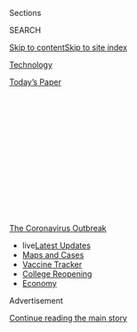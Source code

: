 <div id="app">

<div>

<div>

<div>

<div class="NYTAppHideMasthead css-1q2w90k e1suatyy0">

<div class="section css-ui9rw0 e1suatyy2">

<div class="css-eph4ug er09x8g0">

<div class="css-6n7j50">

</div>

<span class="css-1dv1kvn">Sections</span>

<div class="css-10488qs">

<span class="css-1dv1kvn">SEARCH</span>

</div>

[Skip to content](#site-content)[Skip to site
index](#site-index)

</div>

<div id="masthead-section-label" class="css-1wr3we4 eaxe0e00">

[Technology](https://www.nytimes3xbfgragh.onion/section/technology)

</div>

<div class="css-10698na e1huz5gh0">

</div>

</div>

<div id="masthead-bar-one" class="section hasLinks css-15hmgas e1csuq9d3">

<div class="css-uqyvli e1csuq9d0">

</div>

<div class="css-1uqjmks e1csuq9d1">

</div>

<div class="css-9e9ivx">

[](https://myaccount.nytimes3xbfgragh.onion/auth/login?response_type=cookie&client_id=vi)

</div>

<div class="css-1bvtpon e1csuq9d2">

[Today’s
Paper](https://www.nytimes3xbfgragh.onion/section/todayspaper)

</div>

</div>

</div>

</div>

<div data-aria-hidden="false">

<div id="site-content" data-role="main">

<div>

<div class="css-1aor85t" style="opacity:0.000000001;z-index:-1;visibility:hidden">

<div class="css-1hqnpie">

<div class="css-epjblv">

<span class="css-17xtcya">[Technology](/section/technology)</span><span class="css-x15j1o">|</span><span class="css-fwqvlz">Health
Care Comes to
Us</span>

</div>

<div class="css-k008qs">

<div class="css-1iwv8en">

<span class="css-18z7m18"></span>

<div>

</div>

</div>

<span class="css-1n6z4y">https://nyti.ms/2BqiYwC</span>

<div class="css-1705lsu">

<div class="css-4xjgmj">

<div class="css-4skfbu" data-role="toolbar" data-aria-label="Social Media Share buttons, Save button, and Comments Panel with current comment count" data-testid="share-tools">

  - 
  - 
  - 
  - 
    
    <div class="css-6n7j50">
    
    </div>

  - 

</div>

</div>

</div>

</div>

</div>

</div>

<div id="NYT_TOP_BANNER_REGION" class="css-13pd83m">

<div>

<div id="styln-prism-menu-1592847958612" class="section interactive-content interactive-size-medium css-1edisqu">

<div class="css-17ih8de interactive-body">

<div id="scroll-container" class="css-1gj85ro">

[<span class="styln-title-wrap"><span class="css-1pje3qr">The
Coronavirus</span><span class="css-1pje3qr">
Outbreak</span></span>](https://www.nytimes3xbfgragh.onion/news-event/coronavirus?action=click&pgtype=Article&state=default&region=TOP_BANNER&context=storylines_menu)

  - <span class="css-kqxiym" data-emphasize="true">live</span>[Latest
    Updates](https://www.nytimes3xbfgragh.onion/2020/08/04/world/coronavirus-covid-19.html?action=click&pgtype=Article&state=default&region=TOP_BANNER&context=storylines_menu)
  - [Maps and
    Cases](https://www.nytimes3xbfgragh.onion/interactive/2020/us/coronavirus-us-cases.html?action=click&pgtype=Article&state=default&region=TOP_BANNER&context=storylines_menu)
  - [Vaccine
    Tracker](https://www.nytimes3xbfgragh.onion/interactive/2020/science/coronavirus-vaccine-tracker.html?action=click&pgtype=Article&state=default&region=TOP_BANNER&context=storylines_menu)
  - [College
    Reopening](https://www.nytimes3xbfgragh.onion/2020/08/02/us/covid-college-reopening.html?action=click&pgtype=Article&state=default&region=TOP_BANNER&context=storylines_menu)
  - [Economy](https://www.nytimes3xbfgragh.onion/live/2020/08/03/business/stock-market-today-coronavirus?action=click&pgtype=Article&state=default&region=TOP_BANNER&context=storylines_menu)

</div>

</div>

</div>

</div>

</div>

<div id="top-wrapper" class="css-1sy8kpn">

<div id="top-slug" class="css-l9onyx">

Advertisement

</div>

[Continue reading the main
story](#after-top)

<div class="ad top-wrapper" style="text-align:center;height:100%;display:block;min-height:250px">

<div id="top" class="place-ad" data-position="top" data-size-key="top">

</div>

</div>

<div id="after-top">

</div>

</div>

<div>

<div id="sponsor-wrapper" class="css-1hyfx7x">

<div id="sponsor-slug" class="css-19vbshk">

Supported by

</div>

[Continue reading the main
story](#after-sponsor)

<div id="sponsor" class="ad sponsor-wrapper" style="text-align:center;height:100%;display:block">

</div>

<div id="after-sponsor">

</div>

</div>

<div class="css-186x18t">

on tech

</div>

<div class="css-1vkm6nb ehdk2mb0">

# Health Care Comes to Us

</div>

Technology doesn’t have to cure the coronavirus to be an enabler for
good.

<div class="css-79elbk" data-testid="photoviewer-wrapper">

<div class="css-z3e15g" data-testid="photoviewer-wrapper-hidden">

</div>

<div class="css-1a48zt4 ehw59r15" data-testid="photoviewer-children">

![<span class="css-cnj6d5 e1z0qqy90" itemprop="copyrightHolder"><span class="css-1ly73wi e1tej78p0">Credit...</span><span><span>Daniel
Zender</span></span></span>](https://static01.graylady3jvrrxbe.onion/images/2020/07/22/business/22ontech/22ontech-articleLarge.jpg?quality=75&auto=webp&disable=upscale)

</div>

</div>

<div class="css-18e8msd">

<div class="css-vp77d3 epjyd6m0">

<div class="css-hus3qt ey68jwv0" data-aria-hidden="true">

[![Shira
Ovide](https://static01.graylady3jvrrxbe.onion/images/2020/03/18/reader-center/author-shira-ovide/author-shira-ovide-thumbLarge-v2.png
"Shira Ovide")](https://www.nytimes3xbfgragh.onion/by/shira-ovide)

</div>

<div class="css-1baulvz">

By [<span class="css-1baulvz last-byline" itemprop="name">Shira
Ovide</span>](https://www.nytimes3xbfgragh.onion/by/shira-ovide)

</div>

</div>

  - July 22,
    2020

  - 
    
    <div class="css-4xjgmj">
    
    <div class="css-d8bdto" data-role="toolbar" data-aria-label="Social Media Share buttons, Save button, and Comments Panel with current comment count" data-testid="share-tools">
    
      - 
      - 
      - 
      - 
        
        <div class="css-6n7j50">
        
        </div>
    
      - 
    
    </div>
    
    </div>

</div>

</div>

<div class="section meteredContent css-1r7ky0e" name="articleBody" itemprop="articleBody">

<div class="css-1fanzo5 StoryBodyCompanionColumn">

<div class="css-53u6y8">

*This article is part of the On Tech newsletter. You can* [*sign up
here*](https://www.nytimes3xbfgragh.onion/newsletters/signup/OT) *to
receive it weekdays.*

The pandemic, an unemployment surge and unrest over racial inequality
have made more Americans
[feel](https://www.nytimes3xbfgragh.onion/2020/04/09/opinion/covid-anxiety.html)
isolated, [anxious or
depressed](https://www.kff.org/statedata/mental-health-and-substance-use-state-fact-sheets/).
Psychological distress [could prove
temporary,](https://www.nytimes3xbfgragh.onion/2020/06/21/health/coronavirus-mental-health-anxiety.html)
but the hurt and the [ripple effects are
serious](https://www.nytimes3xbfgragh.onion/interactive/2020/07/15/upshot/drug-overdose-deaths.html)
nevertheless.

Now here’s some good news. Benjamin F. Miller, a psychologist and chief
strategy officer for Well Being Trust, a national foundation focusing on
mental and spiritual health, told me something hopeful: In part because
of technology, this moment in history contains the makings of more
accessible and effective mental health care for everyone.

“Probably one of the most profound impacts that technology had in the
pandemic is that the care now comes to the patients,” Dr. Miller said.

He’s talking about the many physicians, therapists and clinicians
shifting to seeing patients by web video or over the telephone. Not
everyone loves health care through a computer screen, but Dr. Miller
said it has removed barriers that prevented many people from accessing
mental health services.

</div>

</div>

<div class="css-1fanzo5 StoryBodyCompanionColumn">

<div class="css-53u6y8">

Care can now be just a FaceTime call away, and U.S. insurers quickly
made changes that allowed more people to get help on their terms.

I’ve been thinking about how peripheral technology has felt these last
few months. Sure, we’ve relied on technology for work, school and
staying in touch, but brave essential workers, capable political and
public health leaders and effective institutions matter more than
anything else.

Dr. Miller reminded me that technology doesn’t have to cure the
coronavirus to be an enabler for good. He said he believed that
technology has an important role to play in what he hoped would become a
larger restructuring of American health
care.

<div id="NYT_MAIN_CONTENT_1_REGION" class="css-9tf9ac">

<div>

<div id="styln-covid-updates-markets" class="section interactive-content interactive-size-medium css-1ftcdic">

<div class="css-17ih8de interactive-body">

<div id="styln-briefing-block">

<div class="briefing-block-header-section">

# [Latest Updates: Economy](https://www.nytimes3xbfgragh.onion/live/2020/08/03/business/stock-market-today-coronavirus?action=click&pgtype=Article&state=default&region=MAIN_CONTENT_1&context=storylines_live_updates)

</div>

<div class="briefing-block-lb-items">

<div class="briefing-block-update-time">

[13h
ago](https://www.nytimes3xbfgragh.onion/live/2020/08/03/business/stock-market-today-coronavirus?action=click&pgtype=Article&state=default&region=MAIN_CONTENT_1&context=storylines_live_updates#the-chicago-fed-president-says-its-up-to-congress-to-save-the-economy)

</div>

<div>

[The Chicago Fed president says it’s up to Congress to save the
economy.](https://www.nytimes3xbfgragh.onion/live/2020/08/03/business/stock-market-today-coronavirus?action=click&pgtype=Article&state=default&region=MAIN_CONTENT_1&context=storylines_live_updates#the-chicago-fed-president-says-its-up-to-congress-to-save-the-economy)

</div>

<div class="briefing-block-update-time">

[14h
ago](https://www.nytimes3xbfgragh.onion/live/2020/08/03/business/stock-market-today-coronavirus?action=click&pgtype=Article&state=default&region=MAIN_CONTENT_1&context=storylines_live_updates#faa-says-boeing-has-effectively-mitigated-defects-in-the-737-max)

</div>

<div>

[F.A.A. says Boeing has ‘effectively mitigated’ defects in the 737
Max.](https://www.nytimes3xbfgragh.onion/live/2020/08/03/business/stock-market-today-coronavirus?action=click&pgtype=Article&state=default&region=MAIN_CONTENT_1&context=storylines_live_updates#faa-says-boeing-has-effectively-mitigated-defects-in-the-737-max)

</div>

<div class="briefing-block-update-time">

[16h
ago](https://www.nytimes3xbfgragh.onion/live/2020/08/03/business/stock-market-today-coronavirus?action=click&pgtype=Article&state=default&region=MAIN_CONTENT_1&context=storylines_live_updates#small-businesses-got-emergency-loans-but-not-what-they-expected)

</div>

<div>

[Small businesses got emergency loans, but not what they
expected.](https://www.nytimes3xbfgragh.onion/live/2020/08/03/business/stock-market-today-coronavirus?action=click&pgtype=Article&state=default&region=MAIN_CONTENT_1&context=storylines_live_updates#small-businesses-got-emergency-loans-but-not-what-they-expected)

</div>

</div>

<div class="briefing-block-footer">

<div class="briefing-block-footer-meta">

[See more
updates](https://www.nytimes3xbfgragh.onion/live/2020/08/03/business/stock-market-today-coronavirus?action=click&pgtype=Article&state=default&region=MAIN_CONTENT_1&context=storylines_live_updates)

</div>

<div class="briefing-block-briefinglinks">

<span>More live coverage:</span>
[Global](https://www.nytimes3xbfgragh.onion/2020/08/04/world/coronavirus-covid-19.html?action=click&pgtype=Article&state=default&region=MAIN_CONTENT_1&context=storylines_live_updates)

</div>

</div>

</div>

</div>

</div>

</div>

</div>

But first, some capable people and institutions had to cut red tape to
let technology in.

Since the start of the pandemic, Medicare and many private health
insurers have changed policies to reimburse practitioners for patient
visits by phone or web video at somewhere close to the payment rate of
in-person visits.

Privacy rules were relaxed to let people use familiar web video services
like Skype and not only medical-specific video sites. (Yes, this comes
with a possible risk to patient information.)

</div>

</div>

<div class="css-1fanzo5 StoryBodyCompanionColumn">

<div class="css-53u6y8">

Telemedicine for all types of health care remains a tiny fraction of
patient care, but many more people and providers [have tried and liked
it](https://www.nytimes3xbfgragh.onion/2020/07/09/well/mind/teletherapy-mental-health-coronavirus.html).
Nearly every major mental health organization is pressing policymakers
to make those temporary changes permanent, Dr. Miller said.

Technology is not a panacea, Dr. Miller stressed. (Reader: May you
remember this sentence always, about everything in tech.) Lack of
internet access or discomfort with technology still holds some people
back from telemedicine, Dr. Miller said. And tech doesn’t resolve the
stigma that can be associated with mental health services or close gaps
in health insurance coverage.

But Dr. Miller said technology’s role in mental health during the
pandemic is a gift that he hoped would be the start of work to better
structure mental health services, integrate them into the rest of health
care and ensure they get enough resources to help everyone.

Dr. Miller’s essential message wasn’t about technology at all. Because
so many of us have felt stress and isolation recently, he hoped that we
can now talk openly about the importance of healthy minds and bodies,
and better understand people who live with mental distress.

“Now that we know how hard this is, I hope we have empathy,” he said.

*If you don’t already get this newsletter in your inbox,* [*please sign
up here*](https://www.nytimes3xbfgragh.onion/newsletters/signup/OT)*.*

-----

## TV commercials and the maturation of tech

If you want one statistic that shows technology companies’ maturation
[from iconoclastic underdogs to the
mainstream](https://www.nytimes3xbfgragh.onion/2020/06/22/technology/big-tech-underdogs.html),
look at advertising.

</div>

</div>

<div class="css-1fanzo5 StoryBodyCompanionColumn">

<div class="css-53u6y8">

Amazon now spends more money on promoting itself in television
commercials, internet ads and other spots than any company in the United
States, according to an
[analysis](https://s3-prod.adage.com/s3fs-public/2020-07/lnafp_aa_20200713_locked.pdf)
of 2019 advertising trends by the publication AdAge. Google was No. 6.
(I first read about this in the [Axios Media Trends
newsletter](https://www.axios.com/newsletters/axios-media-trends-d14d7aa7-b160-4449-b01d-447b83fa18e5.html).)

Companies that make physical devices, like Apple, used advertising for
years to shape our perceptions. But until quite recently, Amazon and
many of America’s upstart internet companies thought advertising was
kinda tacky.

“Advertising is the price you pay for having an unremarkable product or
service,” the Amazon chief executive Jeff Bezos
[quipped](https://blog.seattlepi.com/amazon/2009/05/28/amazons-jeff-bezos-on-kindle-advertising-and-being-green/)
more than 10 years ago. Last year, Bezos said that [he had changed his
mind](https://www.cnbc.com/2019/02/02/jeff-bezos-says-hes-had-a-change-of-heart-on-advertising--now-amazon-is-the-fifth-biggest-ad-spender-in-the-us-.html).

Why the change? Well, technology is becoming just like every other
product. There’s not much difference between a Ford and Toyota pickup
truck, so those companies know they must persuade you to feel warm and
fuzzy about their model. Picking an app or an online shopping company
likewise has become a lot about picking one that makes you feel good.

And as tech companies wanted us to turn over more of our habits and
lives to them, they needed to pitch themselves harder. Amazon, for
example, spends a lot of money advertising its movies, internet TV
gadgets and voice assistants to turn our homes into all-Amazon zones.

There’s a similar pattern to tech companies’ spending on policy
persuasion. They used to consider lobbying unseemly or unimportant, and
now America’s tech powers are [among the country’s biggest
lobbyists](https://www.washingtonpost.com/technology/2020/01/22/amazon-facebook-google-lobbying-2019/).

There you go. Tech is not a special species anymore. It is big and
everywhere, and that means the industry’s leading lights spend a lot of
money to stay on top.

</div>

</div>

<div class="css-1fanzo5 StoryBodyCompanionColumn">

<div class="css-53u6y8">

*Our newsletter cousins at DealBook are hosting a reader conference call
featuring David E. Sanger, The New York Times’s national security
correspondent, discussing the tug of war over technology between the
United States and China. To hear from David and ask him your questions,
you can* [*R.S.V.P.
here*](https://timesevents.nytimes3xbfgragh.onion/dealbook0723)*. The
call is tomorrow (July 23) at 11 a.m. Eastern.*

-----

## Before we go …

  - **Tackling a dangerous conspiracy:** Twitter announced a series of
    sweeping actions intended to remove or hide more accounts and
    material related to QAnon, a movement promoting baseless
    conspiracies that has proliferated on Facebook, YouTube and Twitter,
    my colleague Kate Conger
    [reported](https://www.nytimes3xbfgragh.onion/2020/07/21/technology/twitter-bans-qanon-accounts.html).
    People who believe in QAnon’s intricate and false theories have
    [committed
    violence](https://www.nytimes3xbfgragh.onion/2020/02/09/us/politics/qanon-trump-conspiracy-theory.html)
    and harassed people online, and internet companies have been under
    pressure to do more to combat the spread of this and other harmful
    material. Facebook is also preparing to take similar steps to limit
    the reach of QAnon content, Kate wrote.

  - **The criticism is coming from inside the house:** The Times ****
    tech reporter Karen Weise writes about Tim Bray, a respected
    technologist and Amazon executive who recently quit the company and
    [became one of its highest-profile
    critics](https://www.nytimes3xbfgragh.onion/2020/07/22/technology/amazon-critic-tim-bray.html).
    Bray is using the mind-set and tools of Amazon — including the
    intense, six-page internal memos called PRFAQs — to articulate how
    and why he believes Amazon hurts competition and should be broken
    apart.

  - **Big tech versus the big scourge of climate change:** Somini
    Sengupta and Veronica Penney of The New York Times [walk
    through](https://www.nytimes3xbfgragh.onion/2020/07/21/climate/apple-emissions-pledge.html)
    what Apple, Microsoft and other large tech companies are doing to
    combat planet-warming carbon emissions, and where their rhetoric
    might fall short of their actions. (I’ll have more in tomorrow’s
    newsletter about technology and climate change.)

### Hugs to this

These six [ducklings bobbing in the
water](https://twitter.com/BirdCentralPark/status/1282425858368638977?s=09)
are giving me joy*We want to hear from you. Tell us what you think of
this newsletter and what else you’d like us to explore. You can reach us
at*
[*ontech@NYTimes.com.*](mailto:ontech@NYTimes.com?subject=On%20Tech%20Feedback)
**

*If you don’t already get this newsletter in your inbox,* [*please sign
up here*](https://www.nytimes3xbfgragh.onion/newsletters/signup/OT)*.*

</div>

</div>

</div>

<div>

</div>

<div>

</div>

<div>

</div>

<div>

<div id="bottom-wrapper" class="css-1ede5it">

<div id="bottom-slug" class="css-l9onyx">

Advertisement

</div>

[Continue reading the main
story](#after-bottom)

<div id="bottom" class="ad bottom-wrapper" style="text-align:center;height:100%;display:block;min-height:90px">

</div>

<div id="after-bottom">

</div>

</div>

</div>

</div>

</div>

## Site Index

<div>

</div>

## Site Information Navigation

  - [© <span>2020</span> <span>The New York Times
    Company</span>](https://help.nytimes3xbfgragh.onion/hc/en-us/articles/115014792127-Copyright-notice)

<!-- end list -->

  - [NYTCo](https://www.nytco.com/)
  - [Contact
    Us](https://help.nytimes3xbfgragh.onion/hc/en-us/articles/115015385887-Contact-Us)
  - [Work with us](https://www.nytco.com/careers/)
  - [Advertise](https://nytmediakit.com/)
  - [T Brand Studio](http://www.tbrandstudio.com/)
  - [Your Ad
    Choices](https://www.nytimes3xbfgragh.onion/privacy/cookie-policy#how-do-i-manage-trackers)
  - [Privacy](https://www.nytimes3xbfgragh.onion/privacy)
  - [Terms of
    Service](https://help.nytimes3xbfgragh.onion/hc/en-us/articles/115014893428-Terms-of-service)
  - [Terms of
    Sale](https://help.nytimes3xbfgragh.onion/hc/en-us/articles/115014893968-Terms-of-sale)
  - [Site
    Map](https://spiderbites.nytimes3xbfgragh.onion)
  - [Help](https://help.nytimes3xbfgragh.onion/hc/en-us)
  - [Subscriptions](https://www.nytimes3xbfgragh.onion/subscription?campaignId=37WXW)

</div>

</div>

</div>

</div>

